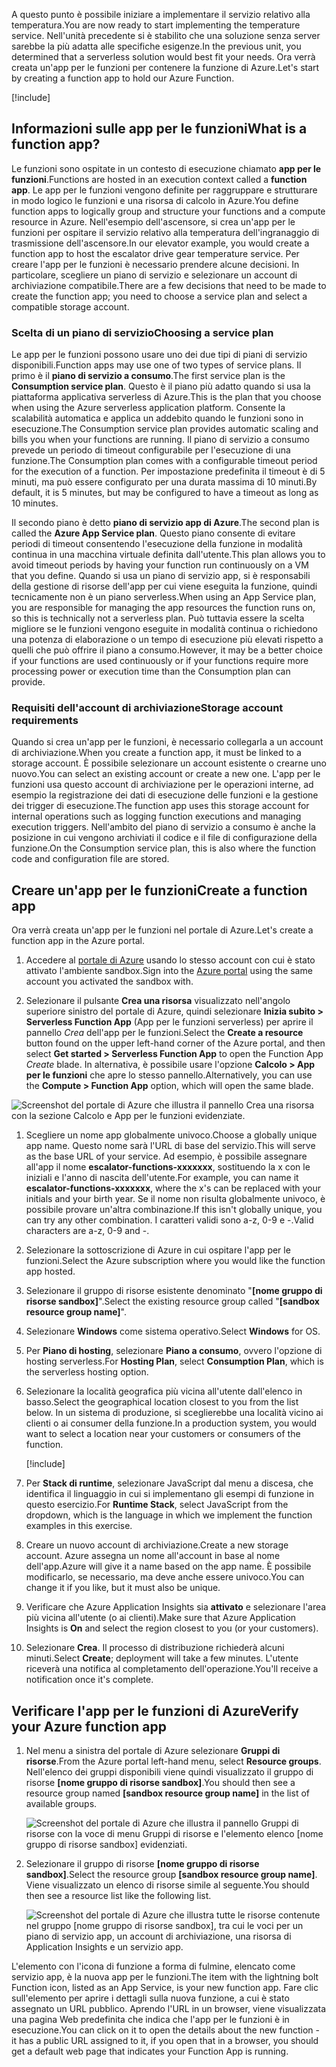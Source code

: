 <span data-ttu-id="98c82-101">A questo punto è possibile iniziare a implementare il servizio relativo alla temperatura.</span><span class="sxs-lookup"><span data-stu-id="98c82-101">You are now ready to start implementing the temperature service.</span></span> <span data-ttu-id="98c82-102">Nell'unità precedente si è stabilito che una soluzione senza server sarebbe la più adatta alle specifiche esigenze.</span><span class="sxs-lookup"><span data-stu-id="98c82-102">In the previous unit, you determined that a serverless solution would best fit your needs.</span></span> <span data-ttu-id="98c82-103">Ora verrà creata un'app per le funzioni per contenere la funzione di Azure.</span><span class="sxs-lookup"><span data-stu-id="98c82-103">Let's start by creating a function app to hold our Azure Function.</span></span>

[!include[](../../../includes/azure-sandbox-activate.md)]

## <a name="what-is-a-function-app"></a><span data-ttu-id="98c82-104">Informazioni sulle app per le funzioni</span><span class="sxs-lookup"><span data-stu-id="98c82-104">What is a function app?</span></span>

<span data-ttu-id="98c82-105">Le funzioni sono ospitate in un contesto di esecuzione chiamato **app per le funzioni**.</span><span class="sxs-lookup"><span data-stu-id="98c82-105">Functions are hosted in an execution context called a **function app**.</span></span> <span data-ttu-id="98c82-106">Le app per le funzioni vengono definite per raggruppare e strutturare in modo logico le funzioni e una risorsa di calcolo in Azure.</span><span class="sxs-lookup"><span data-stu-id="98c82-106">You define function apps to logically group and structure your functions and a compute resource in Azure.</span></span> <span data-ttu-id="98c82-107">Nell'esempio dell'ascensore, si crea un'app per le funzioni per ospitare il servizio relativo alla temperatura dell'ingranaggio di trasmissione dell'ascensore.</span><span class="sxs-lookup"><span data-stu-id="98c82-107">In our elevator example, you would create a function app to host the escalator drive gear temperature service.</span></span> <span data-ttu-id="98c82-108">Per creare l'app per le funzioni è necessario prendere alcune decisioni. In particolare, scegliere un piano di servizio e selezionare un account di archiviazione compatibile.</span><span class="sxs-lookup"><span data-stu-id="98c82-108">There are a few decisions that need to be made to create the function app; you need to choose a service plan and select a compatible storage account.</span></span>

### <a name="choosing-a-service-plan"></a><span data-ttu-id="98c82-109">Scelta di un piano di servizio</span><span class="sxs-lookup"><span data-stu-id="98c82-109">Choosing a service plan</span></span>

<span data-ttu-id="98c82-110">Le app per le funzioni possono usare uno dei due tipi di piani di servizio disponibili.</span><span class="sxs-lookup"><span data-stu-id="98c82-110">Function apps may use one of two types of service plans.</span></span> <span data-ttu-id="98c82-111">Il primo è il **piano di servizio a consumo**.</span><span class="sxs-lookup"><span data-stu-id="98c82-111">The first service plan is the **Consumption service plan**.</span></span> <span data-ttu-id="98c82-112">Questo è il piano più adatto quando si usa la piattaforma applicativa serverless di Azure.</span><span class="sxs-lookup"><span data-stu-id="98c82-112">This is the plan that you choose when using the Azure serverless application platform.</span></span> <span data-ttu-id="98c82-113">Consente la scalabilità automatica e applica un addebito quando le funzioni sono in esecuzione.</span><span class="sxs-lookup"><span data-stu-id="98c82-113">The Consumption service plan provides automatic scaling and bills you when your functions are running.</span></span> <span data-ttu-id="98c82-114">Il piano di servizio a consumo prevede un periodo di timeout configurabile per l'esecuzione di una funzione.</span><span class="sxs-lookup"><span data-stu-id="98c82-114">The Consumption plan comes with a configurable timeout period for the execution of a function.</span></span> <span data-ttu-id="98c82-115">Per impostazione predefinita il timeout è di 5 minuti, ma può essere configurato per una durata massima di 10 minuti.</span><span class="sxs-lookup"><span data-stu-id="98c82-115">By default, it is 5 minutes, but may be configured to have a timeout as long as 10 minutes.</span></span>

<span data-ttu-id="98c82-116">Il secondo piano è detto **piano di servizio app di Azure**.</span><span class="sxs-lookup"><span data-stu-id="98c82-116">The second plan is called the **Azure App Service plan**.</span></span> <span data-ttu-id="98c82-117">Questo piano consente di evitare periodi di timeout consentendo l'esecuzione della funzione in modalità continua in una macchina virtuale definita dall'utente.</span><span class="sxs-lookup"><span data-stu-id="98c82-117">This plan allows you to avoid timeout periods by having your function run continuously on a VM that you define.</span></span> <span data-ttu-id="98c82-118">Quando si usa un piano di servizio app, si è responsabili della gestione di risorse dell'app per cui viene eseguita la funzione, quindi tecnicamente non è un piano serverless.</span><span class="sxs-lookup"><span data-stu-id="98c82-118">When using an App Service plan, you are responsible for managing the app resources the function runs on, so this is technically not a serverless plan.</span></span> <span data-ttu-id="98c82-119">Può tuttavia essere la scelta migliore se le funzioni vengono eseguite in modalità continua o richiedono una potenza di elaborazione o un tempo di esecuzione più elevati rispetto a quelli che può offrire il piano a consumo.</span><span class="sxs-lookup"><span data-stu-id="98c82-119">However, it may be a better choice if your functions are used continuously or if your functions require more processing power or execution time than the Consumption plan can provide.</span></span>

### <a name="storage-account-requirements"></a><span data-ttu-id="98c82-120">Requisiti dell'account di archiviazione</span><span class="sxs-lookup"><span data-stu-id="98c82-120">Storage account requirements</span></span>

<span data-ttu-id="98c82-121">Quando si crea un'app per le funzioni, è necessario collegarla a un account di archiviazione.</span><span class="sxs-lookup"><span data-stu-id="98c82-121">When you create a function app, it must be linked to a storage account.</span></span> <span data-ttu-id="98c82-122">È possibile selezionare un account esistente o crearne uno nuovo.</span><span class="sxs-lookup"><span data-stu-id="98c82-122">You can select an existing account or create a new one.</span></span> <span data-ttu-id="98c82-123">L'app per le funzioni usa questo account di archiviazione per le operazioni interne, ad esempio la registrazione dei dati di esecuzione delle funzioni e la gestione dei trigger di esecuzione.</span><span class="sxs-lookup"><span data-stu-id="98c82-123">The function app uses this storage account for internal operations such as logging function executions and managing execution triggers.</span></span> <span data-ttu-id="98c82-124">Nell'ambito del piano di servizio a consumo è anche la posizione in cui vengono archiviati il codice e il file di configurazione della funzione.</span><span class="sxs-lookup"><span data-stu-id="98c82-124">On the Consumption service plan, this is also where the function code and configuration file are stored.</span></span>

## <a name="create-a-function-app"></a><span data-ttu-id="98c82-125">Creare un'app per le funzioni</span><span class="sxs-lookup"><span data-stu-id="98c82-125">Create a function app</span></span>

<span data-ttu-id="98c82-126">Ora verrà creata un'app per le funzioni nel portale di Azure.</span><span class="sxs-lookup"><span data-stu-id="98c82-126">Let's create a function app in the Azure portal.</span></span>

1. <span data-ttu-id="98c82-127">Accedere al [portale di Azure](https://portal.azure.com/learn.docs.microsoft.com?azure-portal=true) usando lo stesso account con cui è stato attivato l'ambiente sandbox.</span><span class="sxs-lookup"><span data-stu-id="98c82-127">Sign into the [Azure portal](https://portal.azure.com/learn.docs.microsoft.com?azure-portal=true) using the same account you activated the sandbox with.</span></span>

1. <span data-ttu-id="98c82-128">Selezionare il pulsante **Crea una risorsa** visualizzato nell'angolo superiore sinistro del portale di Azure, quindi selezionare **Inizia subito > Serverless Function App** (App per le funzioni serverless) per aprire il pannello *Crea* dell'app per le funzioni.</span><span class="sxs-lookup"><span data-stu-id="98c82-128">Select the **Create a resource** button found on the upper left-hand corner of the Azure portal, and then select **Get started > Serverless Function App** to open the Function App *Create* blade.</span></span> <span data-ttu-id="98c82-129">In alternativa, è possibile usare l'opzione **Calcolo > App per le funzioni** che apre lo stesso pannello.</span><span class="sxs-lookup"><span data-stu-id="98c82-129">Alternatively, you can use the **Compute > Function App** option, which will open the same blade.</span></span>

  ![Screenshot del portale di Azure che illustra il pannello Crea una risorsa con la sezione Calcolo e App per le funzioni evidenziate.](../media/3-create-function-app-blade.png)

1. <span data-ttu-id="98c82-131">Scegliere un nome app globalmente univoco.</span><span class="sxs-lookup"><span data-stu-id="98c82-131">Choose a globally unique app name.</span></span> <span data-ttu-id="98c82-132">Questo nome sarà l'URL di base del servizio.</span><span class="sxs-lookup"><span data-stu-id="98c82-132">This will serve as the base URL of your service.</span></span> <span data-ttu-id="98c82-133">Ad esempio, è possibile assegnare all'app il nome **escalator-functions-xxxxxxx**, sostituendo la x con le iniziali e l'anno di nascita dell'utente.</span><span class="sxs-lookup"><span data-stu-id="98c82-133">For example, you can name it **escalator-functions-xxxxxxx**, where the x's can be replaced with your initials and your birth year.</span></span> <span data-ttu-id="98c82-134">Se il nome non risulta globalmente univoco, è possibile provare un'altra combinazione.</span><span class="sxs-lookup"><span data-stu-id="98c82-134">If this isn't globally unique, you can try any other combination.</span></span> <span data-ttu-id="98c82-135">I caratteri validi sono a-z, 0-9 e -.</span><span class="sxs-lookup"><span data-stu-id="98c82-135">Valid characters are a-z, 0-9 and -.</span></span>

1. <span data-ttu-id="98c82-136">Selezionare la sottoscrizione di Azure in cui ospitare l'app per le funzioni.</span><span class="sxs-lookup"><span data-stu-id="98c82-136">Select the Azure subscription where you would like the function app hosted.</span></span>

1. <span data-ttu-id="98c82-137">Selezionare il gruppo di risorse esistente denominato "**<rgn>[nome gruppo di risorse sandbox]</rgn>**".</span><span class="sxs-lookup"><span data-stu-id="98c82-137">Select the existing resource group called "**<rgn>[sandbox resource group name]</rgn>**".</span></span>

1. <span data-ttu-id="98c82-138">Selezionare **Windows** come sistema operativo.</span><span class="sxs-lookup"><span data-stu-id="98c82-138">Select **Windows** for OS.</span></span>

1. <span data-ttu-id="98c82-139">Per **Piano di hosting**, selezionare **Piano a consumo**, ovvero l'opzione di hosting serverless.</span><span class="sxs-lookup"><span data-stu-id="98c82-139">For **Hosting Plan**, select **Consumption Plan**, which is the serverless hosting option.</span></span>

1. <span data-ttu-id="98c82-140">Selezionare la località geografica più vicina all'utente dall'elenco in basso.</span><span class="sxs-lookup"><span data-stu-id="98c82-140">Select the geographical location closest to you from the list below.</span></span> <span data-ttu-id="98c82-141">In un sistema di produzione, si sceglierebbe una località vicino ai clienti o ai consumer della funzione.</span><span class="sxs-lookup"><span data-stu-id="98c82-141">In a production system, you would want to select a location near your customers or consumers of the function.</span></span>

    [!include[](../../../includes/azure-sandbox-regions-first-mention-note-friendly.md)]

1. <span data-ttu-id="98c82-142">Per **Stack di runtime**, selezionare JavaScript dal menu a discesa, che identifica il linguaggio in cui si implementano gli esempi di funzione in questo esercizio.</span><span class="sxs-lookup"><span data-stu-id="98c82-142">For **Runtime Stack**, select JavaScript from the dropdown, which is the language in which we implement the function examples in this exercise.</span></span>

1. <span data-ttu-id="98c82-143">Creare un nuovo account di archiviazione.</span><span class="sxs-lookup"><span data-stu-id="98c82-143">Create a new storage account.</span></span> <span data-ttu-id="98c82-144">Azure assegna un nome all'account in base al nome dell'app.</span><span class="sxs-lookup"><span data-stu-id="98c82-144">Azure will give it a name based on the app name.</span></span> <span data-ttu-id="98c82-145">È possibile modificarlo, se necessario, ma deve anche essere univoco.</span><span class="sxs-lookup"><span data-stu-id="98c82-145">You can change it if you like, but it must also be unique.</span></span>

1. <span data-ttu-id="98c82-146">Verificare che Azure Application Insights sia **attivato** e selezionare l'area più vicina all'utente (o ai clienti).</span><span class="sxs-lookup"><span data-stu-id="98c82-146">Make sure that Azure Application Insights is **On** and select the region closest to you (or your customers).</span></span>

1. <span data-ttu-id="98c82-147">Selezionare **Crea**. Il processo di distribuzione richiederà alcuni minuti.</span><span class="sxs-lookup"><span data-stu-id="98c82-147">Select **Create**; deployment will take a few minutes.</span></span> <span data-ttu-id="98c82-148">L'utente riceverà una notifica al completamento dell'operazione.</span><span class="sxs-lookup"><span data-stu-id="98c82-148">You'll receive a notification once it's complete.</span></span>

## <a name="verify-your-azure-function-app"></a><span data-ttu-id="98c82-149">Verificare l'app per le funzioni di Azure</span><span class="sxs-lookup"><span data-stu-id="98c82-149">Verify your Azure function app</span></span>

1. <span data-ttu-id="98c82-150">Nel menu a sinistra del portale di Azure selezionare **Gruppi di risorse**.</span><span class="sxs-lookup"><span data-stu-id="98c82-150">From the Azure portal left-hand menu, select **Resource groups**.</span></span> <span data-ttu-id="98c82-151">Nell'elenco dei gruppi disponibili viene quindi visualizzato il gruppo di risorse **<rgn>[nome gruppo di risorse sandbox]</rgn>**.</span><span class="sxs-lookup"><span data-stu-id="98c82-151">You should then see a resource group named **<rgn>[sandbox resource group name]</rgn>** in the list of available groups.</span></span>

    ![Screenshot del portale di Azure che illustra il pannello Gruppi di risorse con la voce di menu Gruppi di risorse e l'elemento elenco <rgn>[nome gruppo di risorse sandbox]</rgn> evidenziati.](../media/3-resource-group.png)

1. <span data-ttu-id="98c82-153">Selezionare il gruppo di risorse **<rgn>[nome gruppo di risorse sandbox]</rgn>**.</span><span class="sxs-lookup"><span data-stu-id="98c82-153">Select the resource group **<rgn>[sandbox resource group name]</rgn>**.</span></span> <span data-ttu-id="98c82-154">Viene visualizzato un elenco di risorse simile al seguente.</span><span class="sxs-lookup"><span data-stu-id="98c82-154">You should then see a resource list like the following list.</span></span>

    ![Screenshot del portale di Azure che illustra tutte le risorse contenute nel gruppo <rgn>[nome gruppo di risorse sandbox]</rgn>, tra cui le voci per un piano di servizio app, un account di archiviazione, una risorsa di Application Insights e un servizio app.](../media/3-resource-list.png)

<span data-ttu-id="98c82-156">L'elemento con l'icona di funzione a forma di fulmine, elencato come servizio app, è la nuova app per le funzioni.</span><span class="sxs-lookup"><span data-stu-id="98c82-156">The item with the lightning bolt Function icon, listed as an App Service, is your new function app.</span></span> <span data-ttu-id="98c82-157">Fare clic sull'elemento per aprire i dettagli sulla nuova funzione, a cui è stato assegnato un URL pubblico. Aprendo l'URL in un browser, viene visualizzata una pagina Web predefinita che indica che l'app per le funzioni è in esecuzione.</span><span class="sxs-lookup"><span data-stu-id="98c82-157">You can click on it to open the details about the new function - it has a public URL assigned to it, if you open that in a browser, you should get a default web page that indicates your Function App is running.</span></span>
